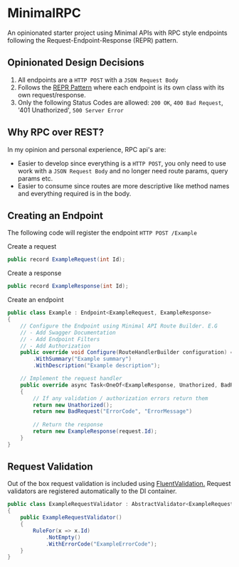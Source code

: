 # MinimalRPC
An opinionated starter project using Minimal APIs with RPC style endpoints following the Request-Endpoint-Response (REPR) pattern.

## Opinionated Design Decisions
1. All endpoints are a `HTTP POST` with a `JSON Request Body`
2. Follows the [REPR Pattern](https://ardalis.com/mvc-controllers-are-dinosaurs-embrace-api-endpoints/) where each endpoint is its own class with its own request/response.
3. Only the following Status Codes are allowed: `200 OK`, `400 Bad Request`, '401 Unathorized', `500 Server Error`

## Why RPC over REST?
In my opinion and personal experience, RPC api's are:
- Easier to develop since everything is a `HTTP POST`, you only need to use work with a `JSON Request Body` and no longer need route params, query params etc.
- Easier to consume since routes are more descriptive like method names and everything required is in the body.

## Creating an Endpoint
The following code will register the endpoint `HTTP POST /Example`

Create a request
```csharp
public record ExampleRequest(int Id);
```

Create a response
```csharp
public record ExampleResponse(int Id);
```

Create an endpoint
```csharp
public class Example : Endpoint<ExampleRequest, ExampleResponse>
{
    // Configure the Endpoint using Minimal API Route Builder. E.G
    // - Add Swagger Documentation
    // - Add Endpoint Filters
    // - Add Authorization
    public override void Configure(RouteHandlerBuilder configuration) => configuration
        .WithSummary("Example summary")
        .WithDescription("Example description");

    // Implement the request handler
    public override async Task<OneOf<ExampleResponse, Unathorized, BadRequest>> Handle(ExampleRequest request, CancellationToken cancellationToken)
    {
        // If any validation / authorization errors return them
        return new Unathorized();
        return new BadRequest("ErrorCode", "ErrorMessage")
        
        // Return the response
        return new ExampleResponse(request.Id);
    }
}
```

## Request Validation
Out of the box request validation is included using [FluentValidation.](https://github.com/FluentValidation/FluentValidation)
Request validators are registered automatically to the DI container.

```csharp
public class ExampleRequestValidator : AbstractValidator<ExampleRequest>
{
    public ExampleRequestValidator()
    {
        RuleFor(x => x.Id)
            .NotEmpty()
            .WithErrorCode("ExampleErrorCode");
    }
}
```
